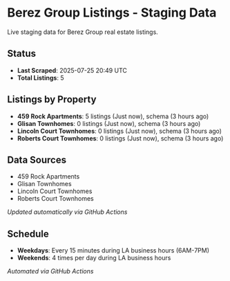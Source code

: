 # Berez Group Listings - Staging Data

Live staging data for Berez Group real estate listings.

## Status

- **Last Scraped**: 2025-07-25 20:49 UTC
- **Total Listings**: 5

## Listings by Property

- **459 Rock Apartments**: 5 listings (Just now), schema (3 hours ago)
- **Glisan Townhomes**: 0 listings (Just now), schema (3 hours ago)
- **Lincoln Court Townhomes**: 0 listings (Just now), schema (3 hours ago)
- **Roberts Court Townhomes**: 0 listings (Just now), schema (3 hours ago)

## Data Sources

- 459 Rock Apartments
- Glisan Townhomes
- Lincoln Court Townhomes
- Roberts Court Townhomes

*Updated automatically via GitHub Actions*

## Schedule

- **Weekdays**: Every 15 minutes during LA business hours (6AM-7PM)
- **Weekends**: 4 times per day during LA business hours

*Automated via GitHub Actions*
